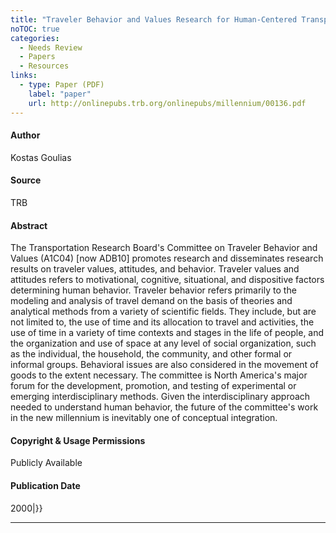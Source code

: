 ```yaml
---
title: "Traveler Behavior and Values Research for Human-Centered Transportation Systems"
noTOC: true
categories:
  - Needs Review
  - Papers
  - Resources
links:
  - type: Paper (PDF)
    label: "paper"
    url: http://onlinepubs.trb.org/onlinepubs/millennium/00136.pdf
---
```



#### Author

Kostas Goulias

#### Source

TRB

#### Abstract

The Transportation Research Board's Committee on Traveler Behavior and Values (A1C04) \[now ADB10\] promotes research and disseminates research results on traveler values, attitudes, and behavior. Traveler values and attitudes refers to motivational, cognitive, situational, and dispositive factors determining human behavior. Traveler behavior refers primarily to the modeling and analysis of travel demand on the basis of theories and analytical methods from a variety of scientific fields. They include, but are not limited to, the use of time and its allocation to travel and activities, the use of time in a variety of time contexts and stages in the life of people, and the organization and use of space at any level of social organization, such as the individual, the household, the community, and other formal or informal groups. Behavioral issues are also considered in the movement of goods to the extent necessary. The committee is North America's major forum for the development, promotion, and testing of experimental or emerging interdisciplinary methods. Given the interdisciplinary approach needed to understand human behavior, the future of the committee's work in the new millennium is inevitably one of conceptual integration.

#### Copyright & Usage Permissions

Publicly Available

#### Publication Date

2000|}}

------------------------------------------------------------------------



